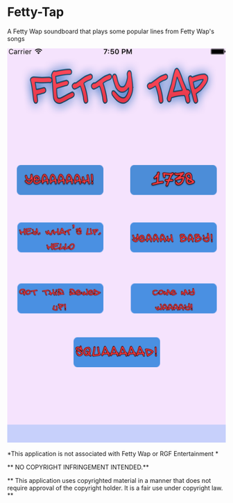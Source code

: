 # Fetty-Tap
A Fetty Wap soundboard that plays some popular lines from Fetty Wap's songs 

<img src="screenshot.png"/>

 *This application is not associated with Fetty Wap or RGF Entertainment *  
 
 ** NO COPYRIGHT INFRINGEMENT INTENDED.**

 ** This application uses copyrighted material in a manner that does not require approval of the copyright holder. It is a fair use under copyright law. **
